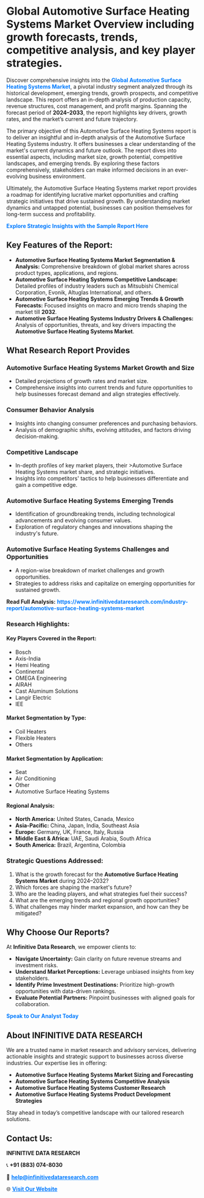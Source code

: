 <h1>Global Automotive Surface Heating Systems Market Overview including growth forecasts, trends, competitive analysis, and key player strategies.</h1>
<p>
Discover comprehensive insights into the 
<a href="https://www.infinitivedataresearch.com/industry-report/automotive-surface-heating-systems-market" rel="dofollow" style="color: #007BFF; text-decoration: none;"><strong>Global Automotive Surface Heating Systems Market</strong></a>, a pivotal industry segment analyzed through its historical development, emerging trends, growth prospects, and competitive landscape. This report offers an in-depth analysis of production capacity, revenue structures, cost management, and profit margins. Spanning the forecast period of <strong>2024–2033</strong>, the report highlights key drivers, growth rates, and the market’s current and future trajectory.
</p>
<p>
The primary objective of this Automotive Surface Heating Systems report is to deliver an insightful and in-depth analysis of the Automotive Surface Heating Systems industry. It offers businesses a clear understanding of the market's current dynamics and future outlook. The report dives into essential aspects, including market size, growth potential, competitive landscapes, and emerging trends. By exploring these factors comprehensively, stakeholders can make informed decisions in an ever-evolving business environment.
</p>
<p>
Ultimately, the Automotive Surface Heating Systems market report provides a roadmap for identifying lucrative market opportunities and crafting strategic initiatives that drive sustained growth. By understanding market dynamics and untapped potential, businesses can position themselves for long-term success and profitability.
</p>
<p>
<a href="https://www.infinitivedataresearch.com/request-sample/reportId=103151" style="color: #007BFF; text-decoration: none;"><strong>Explore Strategic Insights with the Sample Report Here</strong></a>
</p>

<h2>Key Features of the Report:</h2>
<ul>
<li><strong>Automotive Surface Heating Systems Market Segmentation & Analysis:</strong> Comprehensive breakdown of global market shares across product types, applications, and regions.</li>
<li><strong>Automotive Surface Heating Systems Competitive Landscape:</strong> Detailed profiles of industry leaders such as Mitsubishi Chemical Corporation, Evonik, Altuglas International, and others.</li>
<li><strong>Automotive Surface Heating Systems Emerging Trends & Growth Forecasts:</strong> Focused insights on macro and micro trends shaping the market till <strong>2032</strong>.</li>
<li><strong>Automotive Surface Heating Systems Industry Drivers & Challenges:</strong> Analysis of opportunities, threats, and key drivers impacting the <strong>Automotive Surface Heating Systems Market</strong>.</li>
</ul>

<h2>What Research Report Provides</h2>
<h3>Automotive Surface Heating Systems Market Growth and Size</h3>
<ul>
<li>Detailed projections of growth rates and market size.</li>
<li>Comprehensive insights into current trends and future opportunities to help businesses forecast demand and align strategies effectively.</li>
</ul>

<h3>Consumer Behavior Analysis</h3>
<ul>
<li>Insights into changing consumer preferences and purchasing behaviors.</li>
<li>Analysis of demographic shifts, evolving attitudes, and factors driving decision-making.</li>
</ul>

<h3>Competitive Landscape</h3>
<ul>
<li>In-depth profiles of key market players, their >Automotive Surface Heating Systems market share, and strategic initiatives.</li>
<li>Insights into competitors' tactics to help businesses differentiate and gain a competitive edge.</li>
</ul>

<h3>Automotive Surface Heating Systems Emerging Trends</h3>
<ul>
<li>Identification of groundbreaking trends, including technological advancements and evolving consumer values.</li>
<li>Exploration of regulatory changes and innovations shaping the industry's future.</li>
</ul>

<h3>Automotive Surface Heating Systems Challenges and Opportunities</h3>
<ul>
<li>A region-wise breakdown of market challenges and growth opportunities.</li>
<li>Strategies to address risks and capitalize on emerging opportunities for sustained growth.</li>
</ul>
<p><strong>Read Full Analysis:</strong> <a href="https://www.infinitivedataresearch.com/industry-report/automotive-surface-heating-systems-market" rel="dofollow" style="color: #007BFF; text-decoration: none;"><strong>https://www.infinitivedataresearch.com/industry-report/automotive-surface-heating-systems-market</strong></a></p>
<h3>Research Highlights:</h3>
<h4>Key Players Covered in the Report:</h4>
<ul><li>Bosch</li><li>Axis-India</li><li>Hemi Heating</li><li>Continental</li><li>OMEGA Engineering</li><li>AIRAH</li><li>Cast Aluminum Solutions</li><li>Langir Electric</li><li>IEE</li></ul>
<h4>Market Segmentation by Type:</h4>
<ul><li>Coil Heaters</li><li>Flexible Heaters</li><li>Others</li></ul>
<h4>Market Segmentation by Application:</h4>
<ul><li>Seat</li><li>Air Conditioning</li><li>Other</li><li>Automotive Surface Heating Systems</li></ul>

<h4>Regional Analysis:</h4>
<ul>
<li><strong>North America:</strong> United States, Canada, Mexico</li>
<li><strong>Asia-Pacific:</strong> China, Japan, India, Southeast Asia</li>
<li><strong>Europe:</strong> Germany, UK, France, Italy, Russia</li>
<li><strong>Middle East & Africa:</strong> UAE, Saudi Arabia, South Africa</li>
<li><strong>South America:</strong> Brazil, Argentina, Colombia</li>
</ul>

<h3>Strategic Questions Addressed:</h3>
<ol>
<li>What is the growth forecast for the <strong>Automotive Surface Heating Systems Market</strong> during 2024–2032?</li>
<li>Which forces are shaping the market's future?</li>
<li>Who are the leading players, and what strategies fuel their success?</li>
<li>What are the emerging trends and regional growth opportunities?</li>
<li>What challenges may hinder market expansion, and how can they be mitigated?</li>
</ol>

<h2>Why Choose Our Reports?</h2>
<p>At <strong>Infinitive Data Research</strong>, we empower clients to:</p>
<ul>
<li><strong>Navigate Uncertainty:</strong> Gain clarity on future revenue streams and investment risks.</li>
<li><strong>Understand Market Perceptions:</strong> Leverage unbiased insights from key stakeholders.</li>
<li><strong>Identify Prime Investment Destinations:</strong> Prioritize high-growth opportunities with data-driven rankings.</li>
<li><strong>Evaluate Potential Partners:</strong> Pinpoint businesses with aligned goals for collaboration.</li>
</ul>
<p><a href="https://www.infinitivedataresearch.com/industry-report/automotive-surface-heating-systems-market" rel="dofollow" style="color: #007BFF; text-decoration: none;"><strong>Speak to Our Analyst Today</strong></a></p>

<h2>About INFINITIVE DATA RESEARCH</h2>
<p>We are a trusted name in market research and advisory services, delivering actionable insights and strategic support to businesses across diverse industries. Our expertise lies in offering:</p>
<ul>
<li><strong>Automotive Surface Heating Systems Market Sizing and Forecasting</strong></li>
<li><strong>Automotive Surface Heating Systems Competitive Analysis</strong></li>
<li><strong>Automotive Surface Heating Systems Customer Research</strong></li>
<li><strong>Automotive Surface Heating Systems Product Development Strategies</strong></li>
</ul>
<p>Stay ahead in today’s competitive landscape with our tailored research solutions.</p>

<h2>Contact Us:</h2>
<p><strong>INFINITIVE DATA RESEARCH</strong></p>
<p>📞 <strong>+91 (883) 074-8030</strong></p>
<p>📧 <strong><a href="mailto:help@infinitivedataresearch.com" style="color: #007BFF;">help@infinitivedataresearch.com</a></strong></p>
<p>🌐 <strong><a href="https://www.infinitivedataresearch.com" rel="dofollow" style="color: #007BFF;">Visit Our Website</a></strong></p>